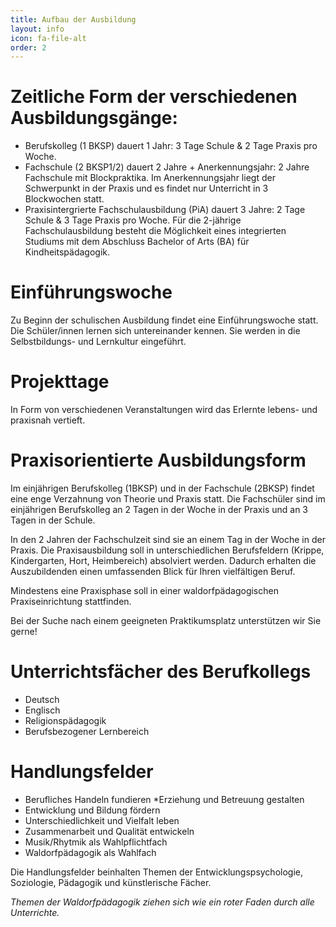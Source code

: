```yaml
---
title: Aufbau der Ausbildung
layout: info
icon: fa-file-alt
order: 2
---
```


# Zeitliche Form der verschiedenen Ausbildungsgänge:

* Berufskolleg (1 BKSP) dauert 1 Jahr: 3 Tage Schule & 2 Tage Praxis pro Woche.
* Fachschule   (2 BKSP1/2) dauert 2 Jahre + Anerkennungsjahr: 2 Jahre Fachschule mit Blockpraktika. Im Anerkennungsjahr liegt der Schwerpunkt in der Praxis und es findet nur Unterricht in 3 Blockwochen statt.
* Praxisintergrierte Fachschulausbildung (PiA) dauert 3 Jahre: 2 Tage Schule & 3 Tage Praxis pro Woche.
Für die 2-jährige Fachschulausbildung besteht die Möglichkeit eines integrierten Studiums mit dem Abschluss Bachelor of Arts (BA) für Kindheitspädagogik.

# Einführungswoche

Zu Beginn der schulischen Ausbildung findet eine Einführungswoche statt. Die Schüler/innen lernen sich untereinander kennen. Sie werden in die Selbstbildungs- und Lernkultur eingeführt.

# Projekttage

In Form von  verschiedenen Veranstaltungen wird das Erlernte lebens- und praxisnah vertieft.



# Praxisorientierte Ausbildungsform

Im einjährigen Berufskolleg (1BKSP) und in der Fachschule (2BKSP) findet eine enge Verzahnung von Theorie und Praxis statt. Die Fachschüler sind im einjährigen Berufskolleg an 2 Tagen in der Woche in der Praxis und an 3 Tagen in der Schule.

In den 2 Jahren der Fachschulzeit sind sie an einem Tag in der Woche in der Praxis. Die Praxisausbildung soll in unterschiedlichen Berufsfeldern (Krippe, Kindergarten, Hort, Heimbereich) absolviert werden. Dadurch erhalten die Auszubildenden einen umfassenden Blick für Ihren vielfältigen Beruf.

Mindestens eine Praxisphase soll in einer waldorfpädagogischen Praxiseinrichtung stattfinden.

Bei der Suche nach einem geeigneten Praktikumsplatz unterstützen wir Sie gerne!



# Unterrichtsfächer des Berufkollegs

* Deutsch
* Englisch
* Religionspädagogik
* Berufsbezogener Lernbereich



# Handlungsfelder

* Berufliches Handeln fundieren
*Erziehung und Betreuung gestalten
* Entwicklung und Bildung fördern
* Unterschiedlichkeit und Vielfalt leben
* Zusammenarbeit und Qualität entwickeln
* Musik/Rhytmik als Wahlpflichtfach
* Waldorfpädagogik als Wahlfach

Die Handlungsfelder beinhalten Themen der Entwicklungspsychologie, Soziologie, Pädagogik und künstlerische Fächer.

_Themen der Waldorfpädagogik ziehen sich wie ein roter Faden durch alle Unterrichte._
